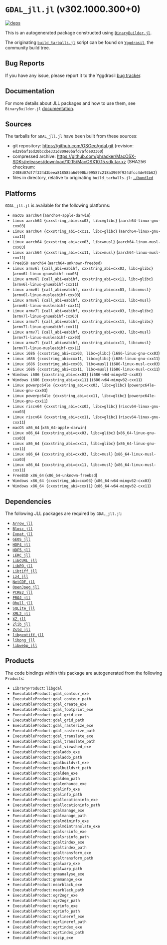 # `GDAL_jll.jl` (v302.1000.300+0)

[![deps](https://juliahub.com/docs/GDAL_jll/deps.svg)](https://juliahub.com/ui/Packages/General/GDAL_jll/)

This is an autogenerated package constructed using [`BinaryBuilder.jl`](https://github.com/JuliaPackaging/BinaryBuilder.jl).

The originating [`build_tarballs.jl`](https://github.com/JuliaPackaging/Yggdrasil/blob/3c81796dba3c72c5a344a7b139a4be96fe689758/G/GDAL/build_tarballs.jl) script can be found on [`Yggdrasil`](https://github.com/JuliaPackaging/Yggdrasil/), the community build tree.

## Bug Reports

If you have any issue, please report it to the Yggdrasil [bug tracker](https://github.com/JuliaPackaging/Yggdrasil/issues).

## Documentation

For more details about JLL packages and how to use them, see `BinaryBuilder.jl` [documentation](https://docs.binarybuilder.org/stable/jll/).

## Sources

The tarballs for `GDAL_jll.jl` have been built from these sources:

* git repository: https://github.com/OSGeo/gdal.git (revision: `ed29baf16d20bccbe331d809e0bafd7afde03360`)
* compressed archive: https://github.com/phracker/MacOSX-SDKs/releases/download/10.15/MacOSX10.15.sdk.tar.xz (SHA256 checksum: `2408d07df7f324d3beea818585a6d990ba99587c218a3969f924dfcc4de93b62`)
* files in directory, relative to originating `build_tarballs.jl`: [`./bundled`](https://github.com/JuliaPackaging/Yggdrasil/tree/3c81796dba3c72c5a344a7b139a4be96fe689758/G/GDAL/bundled)

## Platforms

`GDAL_jll.jl` is available for the following platforms:

* `macOS aarch64` (`aarch64-apple-darwin`)
* `Linux aarch64 {cxxstring_abi=cxx03, libc=glibc}` (`aarch64-linux-gnu-cxx03`)
* `Linux aarch64 {cxxstring_abi=cxx11, libc=glibc}` (`aarch64-linux-gnu-cxx11`)
* `Linux aarch64 {cxxstring_abi=cxx03, libc=musl}` (`aarch64-linux-musl-cxx03`)
* `Linux aarch64 {cxxstring_abi=cxx11, libc=musl}` (`aarch64-linux-musl-cxx11`)
* `FreeBSD aarch64` (`aarch64-unknown-freebsd`)
* `Linux armv6l {call_abi=eabihf, cxxstring_abi=cxx03, libc=glibc}` (`armv6l-linux-gnueabihf-cxx03`)
* `Linux armv6l {call_abi=eabihf, cxxstring_abi=cxx11, libc=glibc}` (`armv6l-linux-gnueabihf-cxx11`)
* `Linux armv6l {call_abi=eabihf, cxxstring_abi=cxx03, libc=musl}` (`armv6l-linux-musleabihf-cxx03`)
* `Linux armv6l {call_abi=eabihf, cxxstring_abi=cxx11, libc=musl}` (`armv6l-linux-musleabihf-cxx11`)
* `Linux armv7l {call_abi=eabihf, cxxstring_abi=cxx03, libc=glibc}` (`armv7l-linux-gnueabihf-cxx03`)
* `Linux armv7l {call_abi=eabihf, cxxstring_abi=cxx11, libc=glibc}` (`armv7l-linux-gnueabihf-cxx11`)
* `Linux armv7l {call_abi=eabihf, cxxstring_abi=cxx03, libc=musl}` (`armv7l-linux-musleabihf-cxx03`)
* `Linux armv7l {call_abi=eabihf, cxxstring_abi=cxx11, libc=musl}` (`armv7l-linux-musleabihf-cxx11`)
* `Linux i686 {cxxstring_abi=cxx03, libc=glibc}` (`i686-linux-gnu-cxx03`)
* `Linux i686 {cxxstring_abi=cxx11, libc=glibc}` (`i686-linux-gnu-cxx11`)
* `Linux i686 {cxxstring_abi=cxx03, libc=musl}` (`i686-linux-musl-cxx03`)
* `Linux i686 {cxxstring_abi=cxx11, libc=musl}` (`i686-linux-musl-cxx11`)
* `Windows i686 {cxxstring_abi=cxx03}` (`i686-w64-mingw32-cxx03`)
* `Windows i686 {cxxstring_abi=cxx11}` (`i686-w64-mingw32-cxx11`)
* `Linux powerpc64le {cxxstring_abi=cxx03, libc=glibc}` (`powerpc64le-linux-gnu-cxx03`)
* `Linux powerpc64le {cxxstring_abi=cxx11, libc=glibc}` (`powerpc64le-linux-gnu-cxx11`)
* `Linux riscv64 {cxxstring_abi=cxx03, libc=glibc}` (`riscv64-linux-gnu-cxx03`)
* `Linux riscv64 {cxxstring_abi=cxx11, libc=glibc}` (`riscv64-linux-gnu-cxx11`)
* `macOS x86_64` (`x86_64-apple-darwin`)
* `Linux x86_64 {cxxstring_abi=cxx03, libc=glibc}` (`x86_64-linux-gnu-cxx03`)
* `Linux x86_64 {cxxstring_abi=cxx11, libc=glibc}` (`x86_64-linux-gnu-cxx11`)
* `Linux x86_64 {cxxstring_abi=cxx03, libc=musl}` (`x86_64-linux-musl-cxx03`)
* `Linux x86_64 {cxxstring_abi=cxx11, libc=musl}` (`x86_64-linux-musl-cxx11`)
* `FreeBSD x86_64` (`x86_64-unknown-freebsd`)
* `Windows x86_64 {cxxstring_abi=cxx03}` (`x86_64-w64-mingw32-cxx03`)
* `Windows x86_64 {cxxstring_abi=cxx11}` (`x86_64-w64-mingw32-cxx11`)

## Dependencies

The following JLL packages are required by `GDAL_jll.jl`:

* [`Arrow_jll`](https://github.com/JuliaBinaryWrappers/Arrow_jll.jl)
* [`Blosc_jll`](https://github.com/JuliaBinaryWrappers/Blosc_jll.jl)
* [`Expat_jll`](https://github.com/JuliaBinaryWrappers/Expat_jll.jl)
* [`GEOS_jll`](https://github.com/JuliaBinaryWrappers/GEOS_jll.jl)
* [`HDF4_jll`](https://github.com/JuliaBinaryWrappers/HDF4_jll.jl)
* [`HDF5_jll`](https://github.com/JuliaBinaryWrappers/HDF5_jll.jl)
* [`LERC_jll`](https://github.com/JuliaBinaryWrappers/LERC_jll.jl)
* [`LibCURL_jll`](https://github.com/JuliaBinaryWrappers/LibCURL_jll.jl)
* [`LibPQ_jll`](https://github.com/JuliaBinaryWrappers/LibPQ_jll.jl)
* [`Libtiff_jll`](https://github.com/JuliaBinaryWrappers/Libtiff_jll.jl)
* [`Lz4_jll`](https://github.com/JuliaBinaryWrappers/Lz4_jll.jl)
* [`NetCDF_jll`](https://github.com/JuliaBinaryWrappers/NetCDF_jll.jl)
* [`OpenJpeg_jll`](https://github.com/JuliaBinaryWrappers/OpenJpeg_jll.jl)
* [`PCRE2_jll`](https://github.com/JuliaBinaryWrappers/PCRE2_jll.jl)
* [`PROJ_jll`](https://github.com/JuliaBinaryWrappers/PROJ_jll.jl)
* [`Qhull_jll`](https://github.com/JuliaBinaryWrappers/Qhull_jll.jl)
* [`SQLite_jll`](https://github.com/JuliaBinaryWrappers/SQLite_jll.jl)
* [`XML2_jll`](https://github.com/JuliaBinaryWrappers/XML2_jll.jl)
* [`XZ_jll`](https://github.com/JuliaBinaryWrappers/XZ_jll.jl)
* [`Zlib_jll`](https://github.com/JuliaBinaryWrappers/Zlib_jll.jl)
* [`Zstd_jll`](https://github.com/JuliaBinaryWrappers/Zstd_jll.jl)
* [`libgeotiff_jll`](https://github.com/JuliaBinaryWrappers/libgeotiff_jll.jl)
* [`libpng_jll`](https://github.com/JuliaBinaryWrappers/libpng_jll.jl)
* [`libwebp_jll`](https://github.com/JuliaBinaryWrappers/libwebp_jll.jl)

## Products

The code bindings within this package are autogenerated from the following `Products`:

* `LibraryProduct`: `libgdal`
* `ExecutableProduct`: `gdal_contour_exe`
* `ExecutableProduct`: `gdal_contour_path`
* `ExecutableProduct`: `gdal_create_exe`
* `ExecutableProduct`: `gdal_footprint_exe`
* `ExecutableProduct`: `gdal_grid_exe`
* `ExecutableProduct`: `gdal_grid_path`
* `ExecutableProduct`: `gdal_rasterize_exe`
* `ExecutableProduct`: `gdal_rasterize_path`
* `ExecutableProduct`: `gdal_translate_exe`
* `ExecutableProduct`: `gdal_translate_path`
* `ExecutableProduct`: `gdal_viewshed_exe`
* `ExecutableProduct`: `gdaladdo_exe`
* `ExecutableProduct`: `gdaladdo_path`
* `ExecutableProduct`: `gdalbuildvrt_exe`
* `ExecutableProduct`: `gdalbuildvrt_path`
* `ExecutableProduct`: `gdaldem_exe`
* `ExecutableProduct`: `gdaldem_path`
* `ExecutableProduct`: `gdalenhance_exe`
* `ExecutableProduct`: `gdalinfo_exe`
* `ExecutableProduct`: `gdalinfo_path`
* `ExecutableProduct`: `gdallocationinfo_exe`
* `ExecutableProduct`: `gdallocationinfo_path`
* `ExecutableProduct`: `gdalmanage_exe`
* `ExecutableProduct`: `gdalmanage_path`
* `ExecutableProduct`: `gdalmdiminfo_exe`
* `ExecutableProduct`: `gdalmdimtranslate_exe`
* `ExecutableProduct`: `gdalsrsinfo_exe`
* `ExecutableProduct`: `gdalsrsinfo_path`
* `ExecutableProduct`: `gdaltindex_exe`
* `ExecutableProduct`: `gdaltindex_path`
* `ExecutableProduct`: `gdaltransform_exe`
* `ExecutableProduct`: `gdaltransform_path`
* `ExecutableProduct`: `gdalwarp_exe`
* `ExecutableProduct`: `gdalwarp_path`
* `ExecutableProduct`: `gnmanalyse_exe`
* `ExecutableProduct`: `gnmmanage_exe`
* `ExecutableProduct`: `nearblack_exe`
* `ExecutableProduct`: `nearblack_path`
* `ExecutableProduct`: `ogr2ogr_exe`
* `ExecutableProduct`: `ogr2ogr_path`
* `ExecutableProduct`: `ogrinfo_exe`
* `ExecutableProduct`: `ogrinfo_path`
* `ExecutableProduct`: `ogrlineref_exe`
* `ExecutableProduct`: `ogrlineref_path`
* `ExecutableProduct`: `ogrtindex_exe`
* `ExecutableProduct`: `ogrtindex_path`
* `ExecutableProduct`: `sozip_exe`
